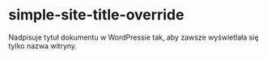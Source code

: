 # simple-site-title-override
 Nadpisuje tytuł dokumentu w WordPressie tak, aby zawsze wyświetlała się tylko nazwa witryny.
